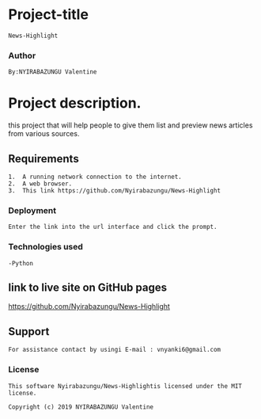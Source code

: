 # Project-title
    News-Highlight
### Author
    By:NYIRABAZUNGU Valentine

# Project description.
  this project  that will help people to give them list and preview news articles from various sources.
## Requirements
    1.  A running network connection to the internet.
    2.  A web browser.
    3.  This link https://github.com/Nyirabazungu/News-Highlight

### Deployment
    Enter the link into the url interface and click the prompt.

### Technologies used
    -Python

    
## link to live site on GitHub pages
   https://github.com/Nyirabazungu/News-Highlight

##  Support
    For assistance contact by usingi E-mail : vnyanki6@gmail.com
### License
    This software Nyirabazungu/News-Highlightis licensed under the MIT license.

    Copyright (c) 2019 NYIRABAZUNGU Valentine
